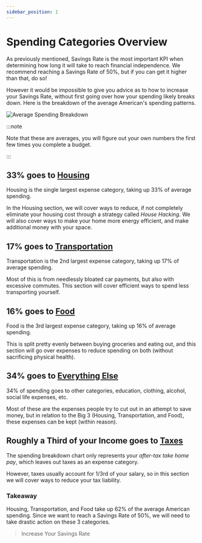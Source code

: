 ```yaml
---
sidebar_position: 1
---
```


# Spending Categories Overview

As previously mentioned, Savings Rate is the most important KPI when determining how long it will take to reach financial independence. We recommend reaching a Savings Rate of 50%, but if you can get it higher than that, do so!

However it would be impossible to give you advice as to how to increase your Savings Rate, without first going over how your spending likely breaks down. Here is the breakdown of the average American's spending patterns.

![Average Spending Breakdown](/img/average-spending-breakdown-dark.svg)

:::note 

Note that these are averages, you will figure out your own numbers the first few times you complete a budget.

:::

## 33% goes to [Housing](housing.md)

Housing is the single largest expense category, taking up 33% of average spending. 

In the Housing section, we will cover ways to reduce, if not completely eliminate your housing cost through a strategy called *House Hacking*. We will also cover ways to make your home more energy efficient, and make additional money with your space. 

## 17% goes to [Transportation](transportation.md)

Transportation is the 2nd largest expense category, taking up 17% of average spending. 

Most of this is from needlessly bloated car payments, but also with excessive commutes. This section will cover efficient ways to spend less transporting yourself. 

## 16% goes to [Food](food.md)

Food is the 3rd largest expense category, taking up 16% of average spending. 

This is split pretty evenly between buying groceries and eating out, and this section will go over expenses to reduce spending on both (without sacrificing physical health).

## 34% goes to [Everything Else](everything-else.md)

34% of spending goes to other categories, education, clothing, alcohol, social life expenses, etc. 

Most of these are the expenses people try to cut out in an attempt to save money, but in relation to the Big 3 (Housing, Transportation, and Food), these expenses can be kept (within reason).

## Roughly a Third of your Income goes to [Taxes](taxes.md)

The spending breakdown chart only represents your *after-tax take home pay*, which leaves out taxes as an expense category. 

However, taxes usually account for 1/3rd of your salary, so in this section we will cover ways to reduce your tax liability.

### Takeaway

Housing, Transportation, and Food take up 62% of the average American spending. Since we want to reach a Savings Rate of 50%, we will need to take drastic action on these 3 categories.

>Increase Your Savings Rate